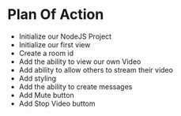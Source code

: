 # Plan Of Action

- Initialize our NodeJS Project
- Initialize our first view
- Create a room id
- Add the ability to view our own Video
- Add ability to allow others to stream their video
- Add styling
- Add the ability to create messages
- Add Mute button
- Add Stop Video buttom
